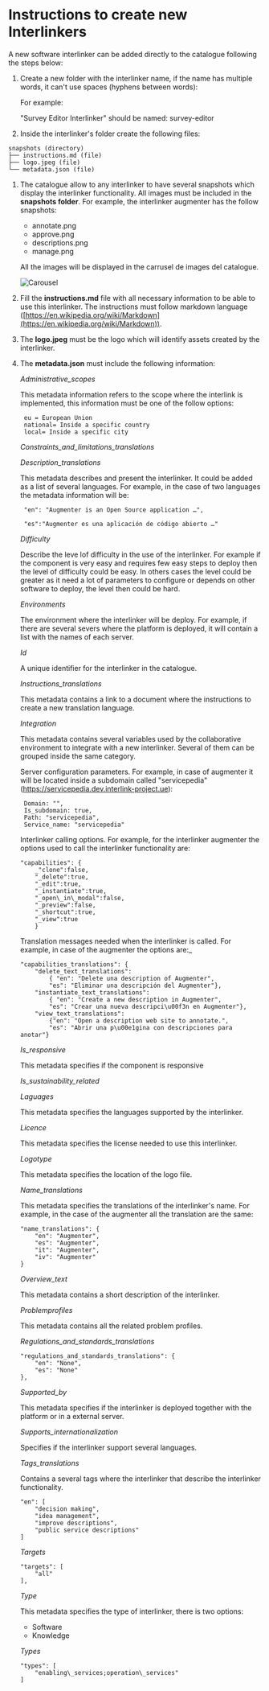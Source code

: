 # Instructions to create new Interlinkers

A new software interlinker can be added directly to the catalogue following the steps below:

1. Create a new folder with the interlinker name, if the name has multiple words, it can't use spaces (hyphens between words):

    For example:

    "Survey Editor Interlinker" should be named: survey-editor

2. Inside the interlinker's folder create the following files:

```
snapshots (directory)
├── instructions.md (file)
├── logo.jpeg (file)
└── metadata.json (file)               
```
1. The catalogue allow to any interlinker to have several snapshots which display the interlinker functionality. All images must be included in the **snapshots folder**. For example, the interlinker augmenter has the follow snapshots:

   * annotate.png
   * approve.png
   * descriptions.png
   * manage.png
   
    All the images will be displayed in the carrusel de images del catalogue.
   
   ![Carousel](https://github.com/interlink-project/interlink-project/raw/master/docs/collaborativeenvironment/interlinkers/images/addInterlinker/carruselInterlinker.png)

   
2. Fill the **instructions.md** file with all necessary information to be able to use this interlinker. The instructions must follow markdown language ([https://en.wikipedia.org/wiki/Markdown](https://en.wikipedia.org/wiki/Markdown)).

3. The **logo.jpeg** must be the logo which will identify assets created by the interlinker.

4. The **metadata.json** must include the following information:

    *Administrative_scopes* 

    This metadata information refers to the scope where the interlink is implemented, this information must be one of the follow options:

        eu = European Union
        national= Inside a specific country
        local= Inside a specific city

    *Constraints_and_limitations_translations*

    *Description_translations*

    This metadata describes and present the interlinker. It could be added as a list of several languages. For example, in the case of two languages the metadata information will be:

        "en": "Augmenter is an Open Source application …",

        "es":"Augmenter es una aplicación de código abierto …"

    *Difficulty*

    Describe the leve lof difficulty in the use of the interlinker. For example if the component is very easy and requires few easy steps to deploy then the level of difficulty could be easy. In others cases the level could be greater as it need a lot of parameters to configure or depends on other software to deploy, the level then could be hard.

    *Environments*

    The environment where the interlinker will be deploy. For example, if there are several severs where the platform is deployed, it will contain a list with the names of each server.

    *Id*

    A unique identifier for the interlinker in the catalogue.

    *Instructions\_translations*

    This metadata contains a link to a document where the instructions to create a new translation language.

    *Integration*

    This metadata contains several variables used by the collaborative environment to integrate with a new interlinker. Several of them can be grouped inside the same category.

    Server configuration parameters. For example, in case of augmenter it will be located inside a subdomain called "servicepedia" (https://servicepedia.dev.interlink-project.ue):

        Domain: "",
        Is_subdomain: true,
        Path: "servicepedia",
        Service_name: "servicepedia"

    Interlinker calling options. For example, for the interlinker augmenter the options used to call the interlinker functionality are:

    ```
    "capabilities": {
        _"clone":false,
        "_delete":true,
        "_edit":true,
        "_instantiate":true,
        "_open\_in\_modal":false,
        "_preview":false,
        "_shortcut":true,
        "_view":true
        }
    ```

    Translation messages needed when the interlinker is called. For example, in case of the augmenter the options are:_

    ```
    "capabilities_translations": {
        "delete_text_translations":
            { "en": "Delete una description of Augmenter",
            "es": "Eliminar una descripción del Augmenter"},
        "instantiate_text_translations":
            { "en": "Create a new description in Augmenter",
            "es": "Crear una nueva descripci\u00f3n en Augmenter"},
        "view_text_translations":
            {"en": "Open a description web site to annotate.",
            "es": "Abrir una p\u00e1gina con descripciones para anotar"}
    ```

    *Is\_responsive*

    This metadata specifies if the component is responsive

    *Is\_sustainability\_related*

    *Laguages*

    This metadata specifies the languages supported by the interlinker.

    *Licence*

    This metadata specifies the license needed to use this interlinker.

    *Logotype*

    This metadata specifies the location of the logo file.

    *Name\_translations*

    This metadata specifies the translations of the interlinker's name. For example, in the case of the augmenter all the translation are the same:

    ```
    "name_translations": {
        "en": "Augmenter",
        "es": "Augmenter",
        "it": "Augmenter",
        "iv": "Augmenter"
    }
    ```
    *Overview\_text*

    This metadata contains a short description of the interlinker.

    *Problemprofiles*

    This metadata contains all the related problem profiles.

    *Regulations_and_standards_translations*
    ```
    "regulations_and_standards_translations": {
        "en": "None",
        "es": "None"
    },
    ```

    *Supported\_by*

    This metadata specifies if the interlinker is deployed together with the platform or in a external server.

    *Supports\_internationalization*

    Specifies if the interlinker support several languages.

    *Tags\_translations*

    Contains a several tags where the interlinker that describe the interlinker functionality.

    ```
    "en": [
        "decision making",
        "idea management",
        "improve descriptions",
        "public service descriptions"
    ]
    ```

    *Targets*

    ```
    "targets": [
        "all"
    ],
    ```

    *Type*

    This metadata specifies the type of interlinker, there is two options:
    - Software
    - Knowledge

    *Types*
    ```
    "types": [
        "enabling\_services;operation\_services"
    ]
    ```
